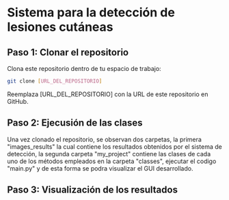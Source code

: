 # Sistema para la detección de lesiones cutáneas
## Paso 1: Clonar el repositorio
Clona este repositorio dentro de tu espacio de trabajo:
```bash
git clone [URL_DEL_REPOSITORIO]
```
Reemplaza [URL_DEL_REPOSITORIO] con la URL de este repositorio en GitHub.

## Paso 2: Ejecusión de las clases 
Una vez clonado el repositorio, se observan dos carpetas, la primera "images_results" la cual contiene los resultados obtenidos por el sistema de detección, la segunda carpeta "my_project" contiene las clases de cada uno de los métodos empleados en la carpeta "classes", ejecutar el codigo "main.py" y de esta forma se podra visualizar el GUI desarrollado.

## Paso 3: Visualización de los resultados
